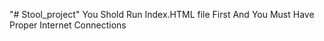 "# Stool_project" 
You Shold Run Index.HTML file First 
And 
You Must Have Proper Internet Connections
